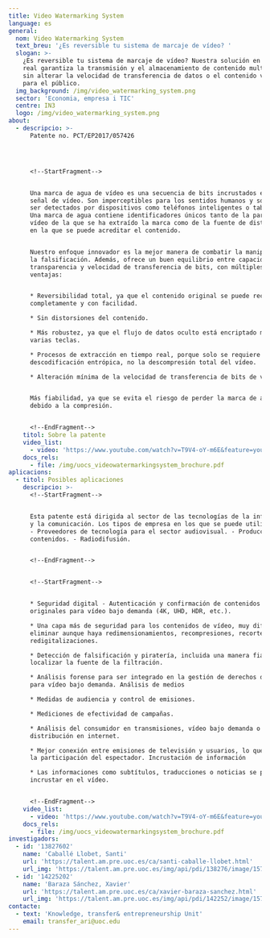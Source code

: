 ```yaml
---
title: Video Watermarking System
language: es
general:
  nom: Video Watermarking System
  text_breu: '¿Es reversible tu sistema de marcaje de vídeo? '
  slogan: >-
    ¿Es reversible tu sistema de marcaje de vídeo? Nuestra solución en tiempo
    real garantiza la transmisión y el almacenamiento de contenido multimedia
    sin alterar la velocidad de transferencia de datos o el contenido visible
    para el público.
  img_background: /img/video_watermarking_system.png
  sector: 'Economia, empresa i TIC'
  centre: IN3
  logo: /img/video_watermarking_system.png
about:
  - descripcio: >-
      Patente no. PCT/EP2017/057426




      <!--StartFragment-->


      Una marca de agua de vídeo es una secuencia de bits incrustados en una
      señal de vídeo. Son imperceptibles para los sentidos humanos y solo pueden
      ser detectados por dispositivos como teléfonos inteligentes o tabletas.
      Una marca de agua contiene identificadores únicos tanto de la parte de
      vídeo de la que se ha extraído la marca como de la fuente de distribución
      en la que se puede acreditar el contenido.


      Nuestro enfoque innovador es la mejor manera de combatir la manipulación y
      la falsificación. Además, ofrece un buen equilibrio entre capacidad,
      transparencia y velocidad de transferencia de bits, con múltiples
      ventajas:


      * Reversibilidad total, ya que el contenido original se puede recuperar
      completamente y con facilidad.

      * Sin distorsiones del contenido.

      * Más robustez, ya que el flujo de datos oculto está encriptado mediante
      varias teclas.

      * Procesos de extracción en tiempo real, porque solo se requiere la
      descodificación entrópica, no la descompresión total del vídeo.

      * Alteración mínima de la velocidad de transferencia de bits de vídeo.


      Más fiabilidad, ya que se evita el riesgo de perder la marca de agua
      debido a la compresión.


      <!--EndFragment-->
    titol: Sobre la patente
    video_list:
      - video: 'https://www.youtube.com/watch?v=T9V4-oY-m6E&feature=youtu.be'
    docs_rels:
      - file: /img/uocs_videowatermarkingsystem_brochure.pdf
aplicacions:
  - titol: Posibles aplicaciones
    descripcio: >-
      <!--StartFragment-->


      Esta patente está dirigida al sector de las tecnologías de la información
      y la comunicación. Los tipos de empresa en los que se puede utilizar son:
      - Proveedores de tecnología para el sector audiovisual. - Producción de
      contenidos. - Radiodifusión.


      <!--EndFragment-->


      <!--StartFragment-->


      * Seguridad digital - Autenticación y confirmación de contenidos
      originales para vídeo bajo demanda (4K, UHD, HDR, etc.). 

      * Una capa más de seguridad para los contenidos de vídeo, muy difícil de
      eliminar aunque haya redimensionamientos, recompresiones, recortes o
      redigitalizaciones. 

      * Detección de falsificación y piratería, incluida una manera fiable de
      localizar la fuente de la filtración. 

      * Análisis forense para ser integrado en la gestión de derechos digitales
      para vídeo bajo demanda. Análisis de medios 

      * Medidas de audiencia y control de emisiones. 

      * Mediciones de efectividad de campañas. 

      * Análisis del consumidor en transmisiones, vídeo bajo demanda o incluso
      distribución en internet. 

      * Mejor conexión entre emisiones de televisión y usuarios, lo que aumenta
      la participación del espectador. Incrustación de información 

      * Las informaciones como subtítulos, traducciones o noticias se pueden
      incrustar en el vídeo.


      <!--EndFragment-->
    video_list:
      - video: 'https://www.youtube.com/watch?v=T9V4-oY-m6E&feature=youtu.be'
    docs_rels:
      - file: /img/uocs_videowatermarkingsystem_brochure.pdf
investigadors:
  - id: '13827602'
    name: 'Caballé Llobet, Santi'
    url: 'https://talent.am.pre.uoc.es/ca/santi-caballe-llobet.html'
    url_img: 'https://talent.am.pre.uoc.es/img/api/pdi/138276/image/1572253930175'
  - id: '14225202'
    name: 'Baraza Sánchez, Xavier'
    url: 'https://talent.am.pre.uoc.es/ca/xavier-baraza-sanchez.html'
    url_img: 'https://talent.am.pre.uoc.es/img/api/pdi/142252/image/1573926396022'
contacte:
  - text: 'Knowledge, transfer& entrepreneurship Unit'
    email: transfer_ari@uoc.edu
---
```

